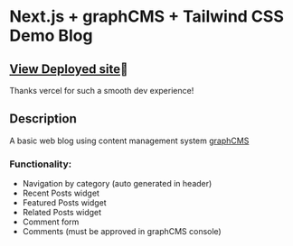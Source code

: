 # Next.js + graphCMS + Tailwind CSS Demo Blog

## [View Deployed site](https://blog-with-nextjs-graphcms.vercel.app/)🥳

Thanks vercel for such a smooth dev experience!

## Description

A basic web blog using content management system [graphCMS](https://graphcms.com/)

### Functionality:

- Navigation by category (auto generated in header)
- Recent Posts widget
- Featured Posts widget
- Related Posts widget
- Comment form
- Comments (must be approved in graphCMS console)
